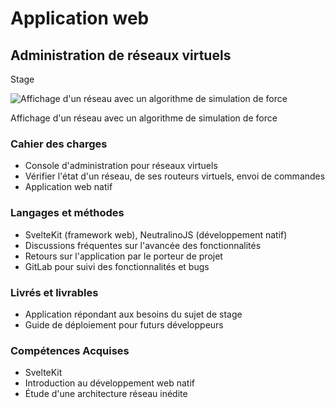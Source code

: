 # Application web

## Administration de réseaux virtuels

<section class="type">
Stage
</section>


<article class="screenshots">

<section class="img-1">

![Affichage d'un réseau avec un algorithme de simulation de force](/portfolio/retexes/cape/cape_admin.webp)

Affichage d'un réseau avec un algorithme de simulation de force

</section>

</article>

<article>

<section class="section section-cahier-des-charges">

### Cahier des charges

- Console d'administration pour réseaux virtuels
- Vérifier l'état d'un réseau, de ses routeurs virtuels, envoi de commandes
- Application web natif

</section>

<section class="section section-langages-et-methodes">

### Langages et méthodes

- SvelteKit (framework web), NeutralinoJS (développement natif)
- Discussions fréquentes sur l'avancée des fonctionnalités
- Retours sur l'application par le porteur de projet
- GitLab pour suivi des fonctionnalités et bugs

</section>

<section class="section section-livres-et-livrables">

### Livrés et livrables

- Application répondant aux besoins du sujet de stage
- Guide de déploiement pour futurs développeurs

</section>

<section class="section section-competences-acquises">

### Compétences Acquises

- SvelteKit
- Introduction au développement web natif
- Étude d'une architecture réseau inédite

</section>

</article>
